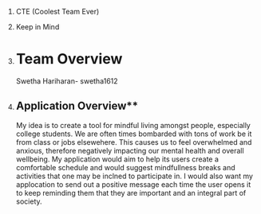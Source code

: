 1. CTE (Coolest Team Ever)

2. Keep in Mind

3. # Team Overview
   Swetha Hariharan- swetha1612
   
4. ## Application Overview**
   My idea is to create a tool for mindful living amongst people, especially college students. We are often times bombarded with tons of work be it from class or jobs elsewehere. This causes us to feel overwhelmed and anxious, therefore negatively impacting our mental health and overall wellbeing. My application would aim to help its users create a comfortable schedule and would suggest mindfullness breaks and activities that one may be inclned to participate in. I would also want my applocation to send out a positive message each time the user opens it to keep reminding them that they are important and an integral part of society. 
